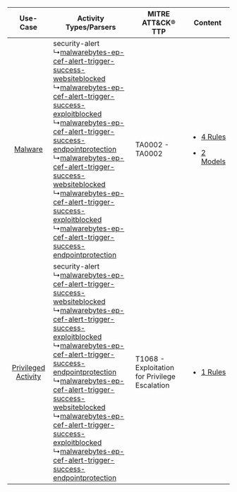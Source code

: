 |    Use-Case    | Activity Types/Parsers    | MITRE ATT&CK® TTP    | Content    |
|:----:| ---- | ---- | ---- |
|    [Malware](../../../UseCases/uc_malware.md)    |  security-alert<br> ↳[malwarebytes-ep-cef-alert-trigger-success-websiteblocked](Ps/pC_malwarebytesepcefalerttriggersuccesswebsiteblocked.md)<br> ↳[malwarebytes-ep-cef-alert-trigger-success-exploitblocked](Ps/pC_malwarebytesepcefalerttriggersuccessexploitblocked.md)<br> ↳[malwarebytes-ep-cef-alert-trigger-success-endpointprotection](Ps/pC_malwarebytesepcefalerttriggersuccessendpointprotection.md)<br> ↳[malwarebytes-ep-cef-alert-trigger-success-websiteblocked](Ps/pC_malwarebytesepcefalerttriggersuccesswebsiteblocked.md)<br> ↳[malwarebytes-ep-cef-alert-trigger-success-exploitblocked](Ps/pC_malwarebytesepcefalerttriggersuccessexploitblocked.md)<br> ↳[malwarebytes-ep-cef-alert-trigger-success-endpointprotection](Ps/pC_malwarebytesepcefalerttriggersuccessendpointprotection.md)<br> | TA0002 - TA0002<br>    | [<ul><li>4 Rules</li></ul><ul><li>2 Models</li></ul>](RM/r_m_malwarebytes_malwarebytes_endpoint_protection_Malware.md) |
| [Privileged Activity](../../../UseCases/uc_privileged_activity.md) |  security-alert<br> ↳[malwarebytes-ep-cef-alert-trigger-success-websiteblocked](Ps/pC_malwarebytesepcefalerttriggersuccesswebsiteblocked.md)<br> ↳[malwarebytes-ep-cef-alert-trigger-success-exploitblocked](Ps/pC_malwarebytesepcefalerttriggersuccessexploitblocked.md)<br> ↳[malwarebytes-ep-cef-alert-trigger-success-endpointprotection](Ps/pC_malwarebytesepcefalerttriggersuccessendpointprotection.md)<br> ↳[malwarebytes-ep-cef-alert-trigger-success-websiteblocked](Ps/pC_malwarebytesepcefalerttriggersuccesswebsiteblocked.md)<br> ↳[malwarebytes-ep-cef-alert-trigger-success-exploitblocked](Ps/pC_malwarebytesepcefalerttriggersuccessexploitblocked.md)<br> ↳[malwarebytes-ep-cef-alert-trigger-success-endpointprotection](Ps/pC_malwarebytesepcefalerttriggersuccessendpointprotection.md)<br> | T1068 - Exploitation for Privilege Escalation<br> | [<ul><li>1 Rules</li></ul>](RM/r_m_malwarebytes_malwarebytes_endpoint_protection_Privileged_Activity.md)    |